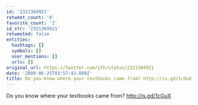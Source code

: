 ```yaml
---
id: '2321369921'
retweet_count: '0'
favorite_count: '2'
id_str: '2321369921'
retweeted: false
entities:
  hashtags: []
  symbols: []
  user_mentions: []
  urls: []
original_url: https://twitter.com/jth/status/2321369921
date: '2009-06-25T03:57:43.000Z'
title: Do you know where your textbooks came from? http://is.gd/1cGuX
---
```


Do you know where your textbooks came from? http://is.gd/1cGuX